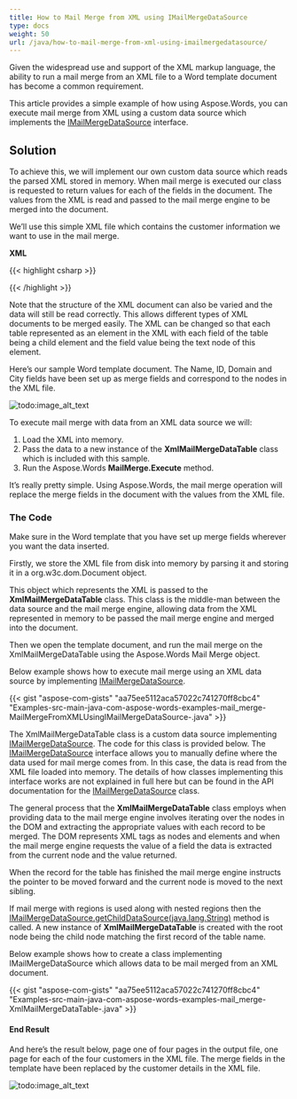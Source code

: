 ```yaml
---
title: How to Mail Merge from XML using IMailMergeDataSource
type: docs
weight: 50
url: /java/how-to-mail-merge-from-xml-using-imailmergedatasource/
---
```


Given the widespread use and support of the XML markup language, the ability to run a mail merge from an XML file to a Word template document has become a common requirement.

This article provides a simple example of how using Aspose.Words, you can execute mail merge from XML using a custom data source which implements the [IMailMergeDataSource](http://www.aspose.com/api/java/words/com.aspose.words/interfaces/IMailMergeDataSource) interface.

## Solution

To achieve this, we will implement our own custom data source which reads the parsed XML stored in memory. When mail merge is executed our class is requested to return values for each of the fields in the document. The values from the XML is read and passed to the mail merge engine to be merged into the document.

We’ll use this simple XML file which contains the customer information we want to use in the mail merge.

**XML**

{{< highlight csharp >}}
<?xml version="1.0" encoding="utf-8"?>
<customers>
<customer Name="John Ben Jan" ID="1" Domain="History" City="Boston"/>
<customer Name="Lisa Lane" ID="2" Domain="Chemistry" City="LA"/>
<customer Name="Dagomir Zits" ID="3" Domain="Heraldry" City="Milwaukee"/>
<customer Name="Sara Careira Santy" ID="4" Domain="IT" City="Miami"/>
</customers>
{{< /highlight >}}

Note that the structure of the XML document can also be varied and the data will still be read correctly. This allows different types of XML documents to be merged easily. The XML can be changed so that each table represented as an element in the XML with each field of the table being a child element and the field value being the text node of this element.

Here’s our sample Word template document. The Name, ID, Domain and City fields have been set up as merge fields and correspond to the nodes in the XML file.

![todo:image_alt_text](how-to-mail-merge-from-xml-using-imailmergedatasource_1.png)


To execute mail merge with data from an XML data source we will:

1. Load the XML into memory.
1. Pass the data to a new instance of the **XmlMailMergeDataTable** class which is included with this sample.
1. Run the Aspose.Words **MailMerge.Execute** method.

It’s really pretty simple. Using Aspose.Words, the mail merge operation will replace the merge fields in the document with the values from the XML file.

### The Code

Make sure in the Word template that you have set up merge fields wherever you want the data inserted.

Firstly, we store the XML file from disk into memory by parsing it and storing it in a org.w3c.dom.Document object.

This object which represents the XML is passed to the **XmlMailMergeDataTable** class. This class is the middle-man between the data source and the mail merge engine, allowing data from the XML represented in memory to be passed the mail merge engine and merged into the document.

Then we open the template document, and run the mail merge on the XmlMailMergeDataTable using the Aspose.Words Mail Merge object.

Below example shows how to execute mail merge using an XML data source by implementing [IMailMergeDataSource](http://www.aspose.com/api/java/words/com.aspose.words/interfaces/IMailMergeDataSource).

{{< gist "aspose-com-gists" "aa75ee5112aca57022c741270ff8cbc4" "Examples-src-main-java-com-aspose-words-examples-mail_merge-MailMergeFromXMLUsingIMailMergeDataSource-.java" >}}

The XmlMailMergeDataTable class is a custom data source implementing [IMailMergeDataSource](http://www.aspose.com/api/java/words/com.aspose.words/interfaces/IMailMergeDataSource). The code for this class is provided below. The [IMailMergeDataSource](http://www.aspose.com/api/java/words/com.aspose.words/interfaces/IMailMergeDataSource) interface allows you to manually define where the data used for mail merge comes from. In this case, the data is read from the XML file loaded into memory. The details of how classes implementing this interface works are not explained in full here but can be found in the API documentation for the [IMailMergeDataSource](http://www.aspose.com/api/java/words/com.aspose.words/interfaces/IMailMergeDataSource) class.

The general process that the **XmlMailMergeDataTable** class employs when providing data to the mail merge engine involves iterating over the nodes in the DOM and extracting the appropriate values with each record to be merged. The DOM represents XML tags as nodes and elements and when the mail merge engine requests the value of a field the data is extracted from the current node and the value returned.

When the record for the table has finished the mail merge engine instructs the pointer to be moved forward and the current node is moved to the next sibling.

If mail merge with regions is used along with nested regions then the [IMailMergeDataSource.getChildDataSource(java.lang.String)](http://www.aspose.com/api/java/words/com.aspose.words/interfaces/IMailMergeDataSource) method is called. A new instance of **XmlMailMergeDataTable** is created with the root node being the child node matching the first record of the table name.

Below example shows how to create a class implementing IMailMergeDataSource which allows data to be mail merged from an XML document.

{{< gist "aspose-com-gists" "aa75ee5112aca57022c741270ff8cbc4" "Examples-src-main-java-com-aspose-words-examples-mail_merge-XmlMailMergeDataTable-.java" >}}

#### End Result

And here’s the result below, page one of four pages in the output file, one page for each of the four customers in the XML file. The merge fields in the template have been replaced by the customer details in the XML file.

![todo:image_alt_text](how-to-mail-merge-from-xml-using-imailmergedatasource_2.png)
